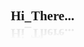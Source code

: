 <html lang="en">
<head>
    <meta charset="UTF-8">
    <meta http-equiv="X-UA-Compatible" content="IE=edge">
    <meta name="viewport" content="width=device-width, initial-scale=1.0">
    <title>Document</title>
    <style>
        *{
    margin: 0;
    padding: 0;
    box-sizing: border-box;
    font-family: consolas;
}

body{
    display: flex;
    justify-content: center;
    align-items: center;
    min-height: 100vh;
    background: #121213;
}
.loader{
    position: relative;
    -webkit-box-reflect: below 2px linear-gradient(transparent,#0002);
}

.loader::before{
    content: '';
    position: absolute;
    top: 0;
    right: 0;
    width: 2px;
    height: 100%;
    background: #d803f4;
    animation: blinkCursor 0.8s steps(3) infinite;
}
@keyframes blinkCursor {
    0%,75%
    {
        opacity: 1;
    }
    76%,100%
    {
        opacity: 0;
    }
}

.loader h2{
    position: relative;
    color: #d803f4;
    letter-spacing: 5px;
    font-size: 4em;
    text-transform: uppercase;
    animation: typing 8s steps(11) infinite ;
    overflow: hidden;
}
@keyframes typing {
    0%
    {
        width: 0;
    }
    30%,60%
    {
        width: 442.063px;
    }
}
/* //#03e9f4 */
        </style>
</head>
<body>
    <div class="loader">
        <h2>Hi_There...</h2>
    </div>
</body>
</html>
